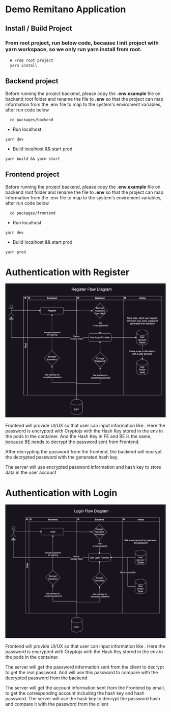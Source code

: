 # Demo Remitano Application
## Install / Build Project

### From root project, run below code, because I init project with yarn workspace, so we only run yarn install from root.
```
  # From root project
  yarn install
```

## Backend project
Before running the project backend, please copy the **.env.example** file on backend root folder and rename the file to **.env** so that the project can map information from the .env file to map to the system's enviroment variables, after run code below
```
  cd packages/backend
```
* Run localhost
```
yarn dev
```
* Build localhost && start prod
```
yarn build && yarn start
```

## Frontend project
Before running the project backend, please copy the **.env.example** file on backend root folder and rename the file to **.env** so that the project can map information from the .env file to map to the system's enviroment variables, after run code below
```
  cd packages/frontend
```
* Run localhost
```
yarn dev
```
* Build localhost && start prod
```
yarn prod
```
# Authentication with Register
![alt text](https://github.com/dohongsang/demo-remi/blob/main/doc/register-flow-diagram.png?raw=true)

Frontend will provide UI/UX so that user can input information like <First Name> <Last Name> <Email> <Password>. Here the password is encrypted with Cryptojs with the Hash Key stored in the env in the pods in the container. And the Hash Key in FE and BE is the same, because BE needs to decrypt the password sent from Frontend.

After decrypting the password from the frontend, the backend will encrypt the decrypted password with the generated hash key.

The server will use encrypted password information and hash key to store data in the user account
# Authentication with Login
![alt text](https://github.com/dohongsang/demo-remi/blob/main/doc/login-flow-diagram.png?raw=true)

Frontend will provide UI/UX so that user can input information like <Email> <Password>. Here the password is encrypted with Cryptojs with the Hash Key stored in the env in the pods in the container.

The server will get the password information sent from the client to decrypt to get the real password. And will use this password to compare with the decrypted password from the backend

The server will get the account information sent from the Frontend by email, to get the corresponding account including the hash key and hash password. The server will use the hash key to decrypt the password hash and compare it with the password from the client
